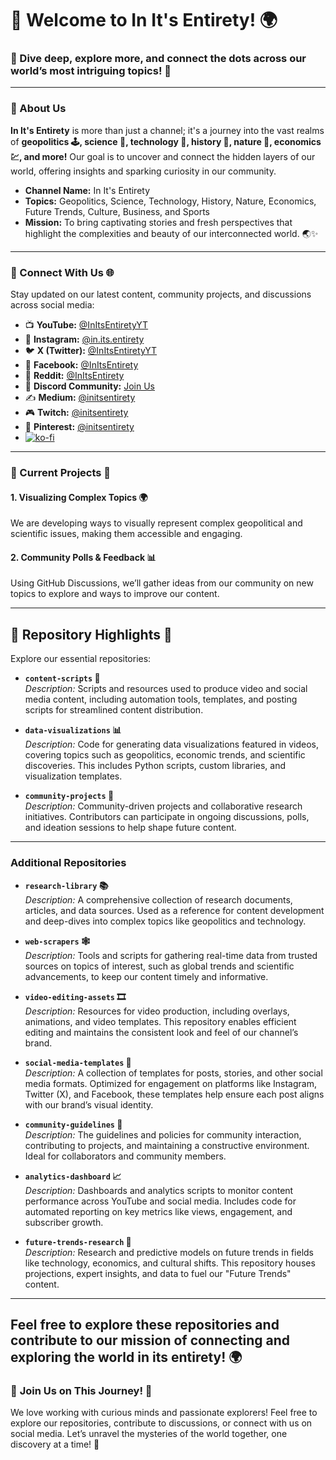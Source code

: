 # 👋 Welcome to **In It's Entirety**! 🌍

### 🌌 Dive deep, explore more, and connect the dots across our world’s most intriguing topics! 🌌

---

### 🔹 About Us
**In It's Entirety** is more than just a channel; it's a journey into the vast realms of **geopolitics 🕹️, science 🧬, technology 🚀, history 📜, nature 🌿, economics 💹, and more!** Our goal is to uncover and connect the hidden layers of our world, offering insights and sparking curiosity in our community.

- **Channel Name:** In It's Entirety
- **Topics:** Geopolitics, Science, Technology, History, Nature, Economics, Future Trends, Culture, Business, and Sports
- **Mission:** To bring captivating stories and fresh perspectives that highlight the complexities and beauty of our interconnected world. 🌏✨

---

### 🔹 Connect With Us 🌐
Stay updated on our latest content, community projects, and discussions across social media:

- 📺 **YouTube:** [@InItsEntiretyYT](https://www.youtube.com/@InItsEntiretyYT)
- 📸 **Instagram:** [@in.its.entirety](https://instagram.com/in.its.entirety/)
- 🐦 **X (Twitter):** [@InItsEntiretyYT](https://twitter.com/InItsEntiretyYT)
- 👥 **Facebook:** [@InItsEntirety](https://facebook.com/profile.php?id=61567896805257)
- 👾 **Reddit:** [@InItsEntirety](https://www.reddit.com/r/InItsEntirety/)
- 💬 **Discord Community:** [Join Us](https://discord.gg/wzVXseJJ)
- ✍️ **Medium:** [@initsentirety](https://medium.com/@initsentirety)
- 🎮 **Twitch:** [@initsentirety](https://www.twitch.tv/initsentirety)
- 📌 **Pinterest:** [@initsentirety](https://www.pinterest.com/initsentirety/)
- [![ko-fi](https://ko-fi.com/img/githubbutton_sm.svg)](https://ko-fi.com/G2G31798VA)

---

### 🔹 Current Projects 🚀
#### **1. Visualizing Complex Topics** 🌍
We are developing ways to visually represent complex geopolitical and scientific issues, making them accessible and engaging.

#### **2. Community Polls & Feedback** 📊
Using GitHub Discussions, we’ll gather ideas from our community on new topics to explore and ways to improve our content.

---

## 🔹 Repository Highlights 🌟
Explore our essential repositories:

- **`content-scripts` 📜**  
  *Description:* Scripts and resources used to produce video and social media content, including automation tools, templates, and posting scripts for streamlined content distribution.

- **`data-visualizations` 📊**  
  *Description:* Code for generating data visualizations featured in videos, covering topics such as geopolitics, economic trends, and scientific discoveries. This includes Python scripts, custom libraries, and visualization templates.

- **`community-projects` 🤝**  
  *Description:* Community-driven projects and collaborative research initiatives. Contributors can participate in ongoing discussions, polls, and ideation sessions to help shape future content.

---

### Additional Repositories

- **`research-library` 📚**  
  *Description:* A comprehensive collection of research documents, articles, and data sources. Used as a reference for content development and deep-dives into complex topics like geopolitics and technology.

- **`web-scrapers` 🕸️**  
  *Description:* Tools and scripts for gathering real-time data from trusted sources on topics of interest, such as global trends and scientific advancements, to keep our content timely and informative.

- **`video-editing-assets` 🎞️**  
  *Description:* Resources for video production, including overlays, animations, and video templates. This repository enables efficient editing and maintains the consistent look and feel of our channel’s brand.

- **`social-media-templates` 📱**  
  *Description:* A collection of templates for posts, stories, and other social media formats. Optimized for engagement on platforms like Instagram, Twitter (X), and Facebook, these templates help ensure each post aligns with our brand’s visual identity.

- **`community-guidelines` 📑**  
  *Description:* The guidelines and policies for community interaction, contributing to projects, and maintaining a constructive environment. Ideal for collaborators and community members.

- **`analytics-dashboard` 📈**  
  *Description:* Dashboards and analytics scripts to monitor content performance across YouTube and social media. Includes code for automated reporting on key metrics like views, engagement, and subscriber growth.

- **`future-trends-research` 🔮**  
  *Description:* Research and predictive models on future trends in fields like technology, economics, and cultural shifts. This repository houses projections, expert insights, and data to fuel our "Future Trends" content.

---

Feel free to explore these repositories and contribute to our mission of connecting and exploring the world in its entirety! 🌍
---

### 📢 **Join Us on This Journey!** 🎉
We love working with curious minds and passionate explorers! Feel free to explore our repositories, contribute to discussions, or connect with us on social media. Let’s unravel the mysteries of the world together, one discovery at a time! 🌌

